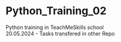 # Python_Training_02
Python training in TeachMeSkills school\
20.05.2024 - Tasks transfered in other Repo
